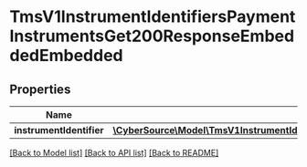 # TmsV1InstrumentIdentifiersPaymentInstrumentsGet200ResponseEmbeddedEmbedded

## Properties
Name | Type | Description | Notes
------------ | ------------- | ------------- | -------------
**instrumentIdentifier** | [**\CyberSource\Model\TmsV1InstrumentIdentifiersPaymentInstrumentsGet200ResponseEmbeddedEmbeddedInstrumentIdentifier**](TmsV1InstrumentIdentifiersPaymentInstrumentsGet200ResponseEmbeddedEmbeddedInstrumentIdentifier.md) |  | [optional] 

[[Back to Model list]](../README.md#documentation-for-models) [[Back to API list]](../README.md#documentation-for-api-endpoints) [[Back to README]](../README.md)


